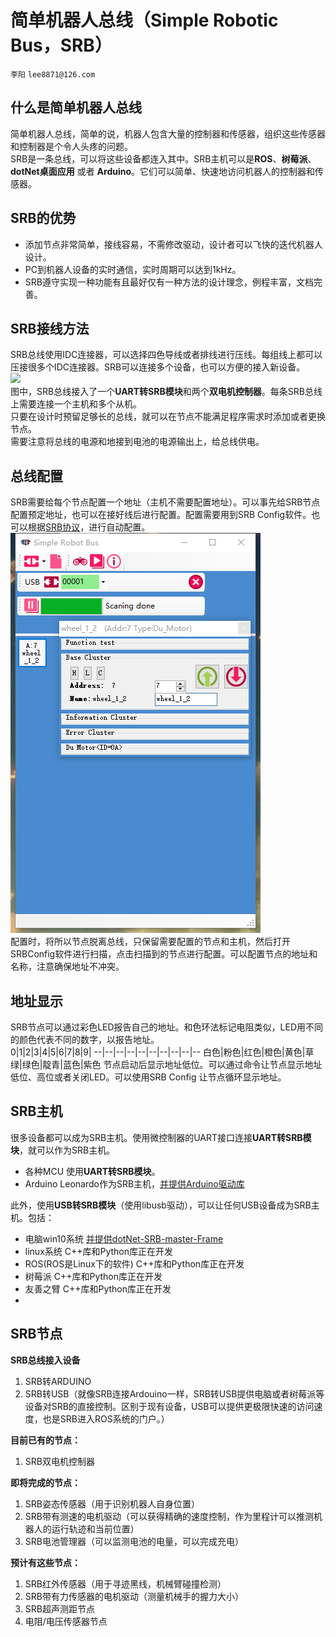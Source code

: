 # 简单机器人总线（Simple Robotic Bus，SRB）
`李阳` `lee8871@126.com`

## 什么是简单机器人总线
简单机器人总线，简单的说，机器人包含大量的控制器和传感器，组织这些传感器和控制器是个令人头疼的问题。</br>
SRB是一条总线，可以将这些设备都连入其中。SRB主机可以是**ROS**、**树莓派**、**dotNet桌面应用** 或者 **Arduino**。它们可以简单、快速地访问机器人的控制器和传感器。</br>
## SRB的优势
* 添加节点非常简单，接线容易，不需修改驱动，设计者可以飞快的迭代机器人设计。
* PC到机器人设备的实时通信，实时周期可以达到1kHz。
* SRB遵守实现一种功能有且最好仅有一种方法的设计理念，例程丰富，文档完善。

## SRB接线方法
SRB总线使用IDC连接器，可以选择四色导线或者排线进行压线。每组线上都可以压接很多个IDC连接器。SRB可以连接多个设备，也可以方便的接入新设备。</br>
![](Image/接入多个SRB设备的总线.jpg)</br>
图中，SRB总线接入了一个**UART转SRB模块**和两个**双电机控制器**。每条SRB总线上需要连接一个主机和多个从机。</br>
只要在设计时预留足够长的总线，就可以在节点不能满足程序需求时添加或者更换节点。</br>
需要注意将总线的电源和地接到电池的电源输出上，给总线供电。</br>


## 总线配置
SRB需要给每个节点配置一个地址（主机不需要配置地址）。可以事先给SRB节点配置预定地址，也可以在接好线后进行配置。配置需要用到SRB Config软件。也可以根据[SRB协议](SRBV1.0-Protocol.md)，进行自动配置。</br>
![](Image/配置软件.png)</br>
配置时，将所以节点脱离总线，只保留需要配置的节点和主机，然后打开SRBConfig软件进行扫描，点击扫描到的节点进行配置。可以配置节点的地址和名称，注意确保地址不冲突。</br>


## 地址显示
SRB节点可以通过彩色LED报告自己的地址。和色环法标记电阻类似，LED用不同的颜色代表不同的数字，以报告地址。</br>
0|1|2|3|4|5|6|7|8|9|
--|--|--|--|--|--|--|--|--|--
白色|粉色|红色|橙色|黄色|草绿|绿色|靛青|蓝色|紫色
节点启动后显示地址低位。可以通过命令让节点显示地址低位、高位或者关闭LED。可以使用SRB Config 让节点循环显示地址。</br>






## SRB主机
很多设备都可以成为SRB主机。使用微控制器的UART接口连接**UART转SRB模块**，就可以作为SRB主机。
* 各种MCU 使用**UART转SRB模块**。
* Arduino Leonardo作为SRB主机，[并提供Arduino驱动库](https://github.com/lee8871/SRB-master-arduino)

此外，使用**USB转SRB模块**（使用libusb驱动），可以让任何USB设备成为SRB主机。包括：
* 电脑win10系统 [并提供dotNet-SRB-master-Frame](https://github.com/lee8871/SRB-Frame-dotNet)
* linux系统 C++库和Python库正在开发
* ROS(ROS是Linux下的软件) C++库和Python库正在开发
* 树莓派 C++库和Python库正在开发
* 友善之臂 C++库和Python库正在开发
*
## SRB节点
**SRB总线接入设备**
1.  SRB转ARDUINO</br>
1.  SRB转USB（就像SRB连接Ardouino一样，SRB转USB提供电脑或者树莓派等设备对SRB的直接控制。区别于现有设备，USB可以提供更极限快速的访问速度，也是SRB进入ROS系统的门户。）

**目前已有的节点：**
1.  SRB双电机控制器

**即将完成的节点：**
1.  SRB姿态传感器（用于识别机器人自身位置）</br>
1.  SRB带有测速的电机驱动（可以获得精确的速度控制，作为里程计可以推测机器人的运行轨迹和当前位置）</br>
1.  SRB电池管理器（可以监测电池的电量，可以完成充电）</br>

**预计有这些节点：**
1.  SRB红外传感器（用于寻迹黑线，机械臂碰撞检测）</br>
1.  SRB带有力传感器的电机驱动（测量机械手的握力大小）</br>
1.  SRB超声测距节点</br>
2.  电阻/电压传感器节点</br>
